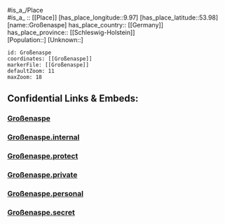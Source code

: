 ﻿---
location: [53.98,9.97] 
mapzoom: [7,12] 
mapmarker: city 
type: City
tags:
- geo/City


SpocWebEntityId: 30594
isDeleted: false
confidential: public

---
#is_a_/Place  
#is_a_ :: [[Place]] 
[has_place_longitude::9.97] 
[has_place_latitude::53.98] 
[name::Großenaspe] 
has_place_country:: [[Germany]]  
has_place_province:: [[Schleswig-Holstein]]  
[Population::] 
[Unknown::] 


```leaflet
id: Großenaspe
coordinates: [[Großenaspe]] 
markerFile: [[Großenaspe]] 
defaultZoom: 11 
maxZoom: 18
```


## Confidential Links & Embeds: 

### [Großenaspe](/_public/Earth/Continent/Europe/Europe~Central/Germany/Germany~West/Schleswig-Holstein/counties~SH/Segeberg/cities~Segeberg/Bad_Bramstedt-Land/boroughs~Bad_Bramstedt-Land/Großenaspe.md) 

### [Großenaspe.internal](/_internal/Earth/Continent/Europe/Europe~Central/Germany/Germany~West/Schleswig-Holstein/counties~SH/Segeberg/cities~Segeberg/Bad_Bramstedt-Land/boroughs~Bad_Bramstedt-Land/Großenaspe.internal.md) 

### [Großenaspe.protect](/_protect/Earth/Continent/Europe/Europe~Central/Germany/Germany~West/Schleswig-Holstein/counties~SH/Segeberg/cities~Segeberg/Bad_Bramstedt-Land/boroughs~Bad_Bramstedt-Land/Großenaspe.protect.md) 

### [Großenaspe.private](/_private/Earth/Continent/Europe/Europe~Central/Germany/Germany~West/Schleswig-Holstein/counties~SH/Segeberg/cities~Segeberg/Bad_Bramstedt-Land/boroughs~Bad_Bramstedt-Land/Großenaspe.private.md) 

### [Großenaspe.personal](/_personal/Earth/Continent/Europe/Europe~Central/Germany/Germany~West/Schleswig-Holstein/counties~SH/Segeberg/cities~Segeberg/Bad_Bramstedt-Land/boroughs~Bad_Bramstedt-Land/Großenaspe.personal.md) 

### [Großenaspe.secret](/_secret/Earth/Continent/Europe/Europe~Central/Germany/Germany~West/Schleswig-Holstein/counties~SH/Segeberg/cities~Segeberg/Bad_Bramstedt-Land/boroughs~Bad_Bramstedt-Land/Großenaspe.secret.md) 
